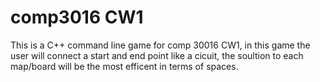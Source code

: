 # comp3016 CW1

This is a C++ command line game for comp 30016 CW1, in this game the user will connect a start and end point like a cicuit, the soultion to each map/board will be the most efficent in terms of spaces.


